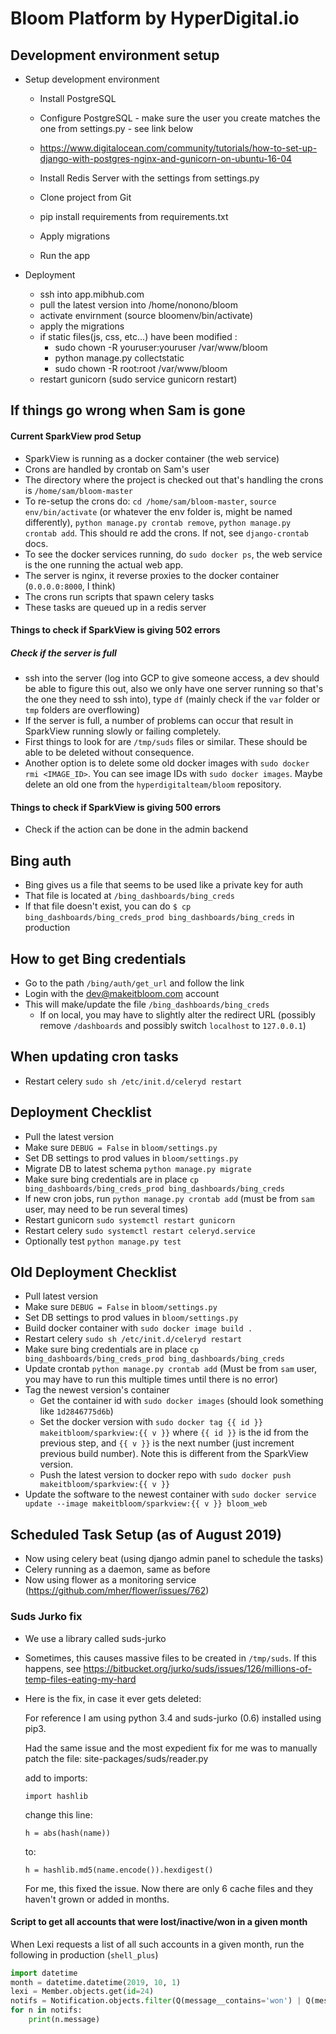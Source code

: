 # Bloom Platform by HyperDigital.io


## Development environment setup

- Setup development environment

  - Install PostgreSQL
  - Configure PostgreSQL - make sure the user you create matches the one from settings.py - see link below

  - https://www.digitalocean.com/community/tutorials/how-to-set-up-django-with-postgres-nginx-and-gunicorn-on-ubuntu-16-04
  - Install Redis Server with the settings from settings.py
  - Clone project from Git
  - pip install requirements from requirements.txt
  - Apply migrations
  - Run the app

- Deployment
  - ssh into app.mibhub.com
  - pull the latest version into /home/nonono/bloom
  - activate envirnment (source bloomenv/bin/activate)
  - apply the migrations
  - if static files(js, css, etc...) have been modified :
    - sudo chown -R youruser:youruser /var/www/bloom
    - python manage.py collectstatic
    - sudo chown -R root:root /var/www/bloom
  - restart gunicorn (sudo service gunicorn restart)

## If things go wrong when Sam is gone


#### Current SparkView prod Setup
 - SparkView is running as a docker container (the web service)
 - Crons are handled by crontab on Sam's user
 - The directory where the project is checked out that's handling the crons is `/home/sam/bloom-master`
 - To re-setup the crons do: `cd /home/sam/bloom-master`, `source env/bin/activate` (or whatever the env folder is, might be named differently), `python manage.py crontab remove`, `python manage.py crontab add`. This should re add the crons. If not, see `django-crontab` docs.
 - To see the docker services running, do `sudo docker ps`, the web service is the one running the actual web app.
 - The server is nginx, it reverse proxies to the docker container (`0.0.0.0:8000`, I think)
 - The crons run scripts that spawn celery tasks
 - These tasks are queued up in a redis server
 
 
#### Things to check if SparkView is giving 502 errors
 ##### Check if the server is full
  - ssh into the server (log into GCP to give someone access, a dev should be able to figure this out, also we only have one server running so that's the one they need to ssh into), type `df` (mainly check if the `var` folder or `tmp` folders are overflowing)
  - If the server is full, a number of problems can occur that result in SparkView running slowly or failing completely.
  - First things to look for are `/tmp/suds` files or similar. These should be able to be deleted without consequence.
  - Another option is to delete some old docker images with  `sudo docker rmi <IMAGE_ID>`. You can see image IDs with `sudo docker images`. Maybe delete an old one from the `hyperdigitalteam/bloom` repository.


#### Things to check if SparkView is giving 500 errors
 - Check if the action can be done in the admin backend
 
 
## Bing auth
 - Bing gives us a file that seems to be used like a private key for auth
 - That file is located at `/bing_dashboards/bing_creds`
 - If that file doesn't exist, you can do `$ cp bing_dashboards/bing_creds_prod bing_dashboards/bing_creds` in production

 
## How to get Bing credentials
 - Go to the path `/bing/auth/get_url` and follow the link
 - Login with the dev@makeitbloom.com account
 - This will make/update the file `/bing_dashboards/bing_creds`
   - If on local, you may have to slightly alter the redirect URL (possibly remove `/dashboards` and possibly switch `localhost` to `127.0.0.1`)
 
 
##  When updating cron tasks
 - Restart celery `sudo sh /etc/init.d/celeryd restart`
 
## Deployment Checklist
 - Pull the latest version
 - Make sure `DEBUG = False` in `bloom/settings.py`
 - Set DB settings to prod values in `bloom/settings.py` 
 - Migrate DB to latest schema `python manage.py migrate`
 - Make sure bing credentials are in place `cp bing_dashboards/bing_creds_prod bing_dashboards/bing_creds`
 - If new cron jobs, run `python manage.py crontab add` (must be from `sam` user, may need to be run several times)
 - Restart gunicorn `sudo systemctl restart gunicorn`
 - Restart celery `sudo systemctl restart celeryd.service`
 - Optionally test `python manage.py test`
 
## Old Deployment Checklist

 - Pull latest version
 - Make sure `DEBUG = False` in `bloom/settings.py`
 - Set DB settings to prod values in `bloom/settings.py`
 - Build docker container with `sudo docker image build .`
 - Restart celery `sudo sh /etc/init.d/celeryd restart`
 - Make sure bing credentials are in place `cp bing_dashboards/bing_creds_prod bing_dashboards/bing_creds`
 - Update crontab `python manage.py crontab add` (Must be from `sam` user, you may have to run this multiple times until there is no error)
 - Tag the newest version's container
   * Get the container id with `sudo docker images` (should look something like `1d2846775d6b`)
   * Set the docker version with `sudo docker tag {{ id }} makeitbloom/sparkview:{{ v }}` where `{{ id }}` is the id from the previous step, and `{{ v }}` is the next number (just increment previous build number). Note this is different from the SparkView version.
   * Push the latest version to docker repo with `sudo docker push makeitbloom/sparkview:{{ v }}`
 - Update the software to the newest container with `sudo docker service update --image makeitbloom/sparkview:{{ v }} bloom_web`
 
 
 ## Scheduled Task Setup (as of August 2019)
 
  - Now using celery beat (using django admin panel to schedule the tasks)
  - Celery running as a daemon, same as before
  - Now using flower as a monitoring service (https://github.com/mher/flower/issues/762)
  
 ### Suds Jurko fix
 
  - We use a library called suds-jurko
  - Sometimes, this causes massive files to be created in `/tmp/suds`. If this happens, see https://bitbucket.org/jurko/suds/issues/126/millions-of-temp-files-eating-my-hard
  - Here is the fix, in case it ever gets deleted:
  
    For reference I am using python 3.4 and suds-jurko (0.6) installed using pip3.

    Had the same issue and the most expedient fix for me was to manually patch the file: site-packages/suds/reader.py
    
    add to imports:
    
    `import hashlib`
    
    change this line:
    
    `h = abs(hash(name))`
    
    to:
    
    `h = hashlib.md5(name.encode()).hexdigest()`
    
    For me, this fixed the issue. Now there are only 6 cache files and they haven't grown or added in months.
    
    
#### Script to get all accounts that were lost/inactive/won in a given month
When Lexi requests a list of all such accounts in a given month, run the following in production (`shell_plus`)
```python
import datetime
month = datetime.datetime(2019, 10, 1)
lexi = Member.objects.get(id=24)
notifs = Notification.objects.filter(Q(message__contains='won') | Q(message__contains='lost') | Q(message__contains='inactive'), member=lexi, created__gte=month)
for n in notifs:
    print(n.message)
```
